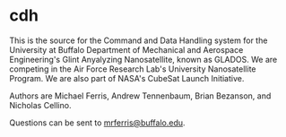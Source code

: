 cdh
===

This is the source for the Command and Data Handling system for the University at Buffalo Department of Mechanical
and Aerospace Engineering's Glint Anyalyzing Nanosatellite, known as GLADOS. We are competing in the Air Force Research Lab's 
University Nanosatellite Program. We are also part of NASA's CubeSat Launch Initiative. 

Authors are Michael Ferris, Andrew Tennenbaum, Brian Bezanson, and Nicholas Cellino.

Questions can be sent to mrferris@buffalo.edu.
